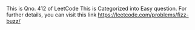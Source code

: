 This is Qno. 412 of LeetCode
This is Categorized into Easy question.
For further details, you can visit this link https://leetcode.com/problems/fizz-buzz/